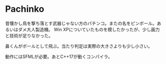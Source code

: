 # Pachinko

昔懐かし鳥を撃ち落とす武器じゃない方のパチンコ。またの名をピンボール。あるいはダメ大人製造機。
Win XPについていたものを模したかったが、少し画力と技術が足りなかった。

鼻くんがボールとして飛ぶ。当たり判定は実際の大きさよりも少し小さい。

動作にはSFMLが必要。あとC++17が動くコンパイラ。

